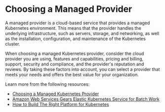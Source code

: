 # Choosing a Managed Provider

A managed provider is a cloud-based service that provides a managed Kubernetes environment. This means that the provider handles the underlying infrastructure, such as servers, storage, and networking, as well as the installation, configuration, and maintenance of the Kubernetes cluster.

When choosing a managed Kubernetes provider, consider the cloud provider you are using, features and capabilities, pricing and billing, support, security and compliance, and the provider's reputation and reviews. By taking these factors into account, you can select a provider that meets your needs and offers the best value for your organization.

Learn more from the following resources:

- [Choosing a Managed Kubernetes Provider](https://containerjournal.com/features/choosing-a-managed-kubernetes-provider/)
- [Amazon Web Services Gears Elastic Kubernetes Service for Batch Work](https://thenewstack.io/amazon-web-services-gears-elastic-kubernetes-service-for-batch-jobs/)
- [How to Build The Right Platform for Kubernetes](https://thenewstack.io/kubernetes/kubernetes-infrastructure-architecture/)
